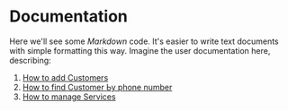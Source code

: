 # Documentation
Неге we'll see some *Markdown* code.
It's easier to write text documents with simple formatting this way.
Imagine the user documentation here, describing:
1. [How to add Customers](/customers/add)
2. [How to find Customer Ьу phone number](/customers/query)
3. [How to manage Services](/services)